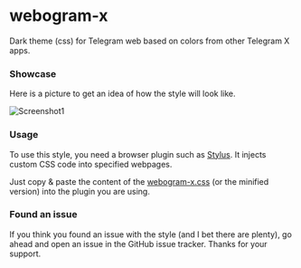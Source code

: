 # webogram-x
Dark theme (css) for Telegram web based on colors from other Telegram X apps.

### Showcase
Here is a picture to get an idea of how the style will look like.

![Screenshot1](https://raw.githubusercontent.com/d-Rickyy-b/webogram-x/master/images/screenshot1.png)

### Usage
To use this style, you need a browser plugin such as [Stylus](https://addons.mozilla.org/en-US/firefox/addon/styl-us/). It injects custom CSS code into specified webpages.

Just copy & paste the content of the [webogram-x.css](https://raw.githubusercontent.com/d-Rickyy-b/webogram-x/master/webogram-x.css) (or the minified version) into the plugin you are using.

### Found an issue
If you think you found an issue with the style (and I bet there are plenty), go ahead and open an issue in the GitHub issue tracker.
Thanks for your support.
